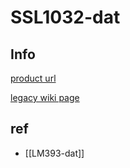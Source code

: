 
# SSL1032-dat

## Info 
 
[product url](https://www.electrodragon.com/product/microphonesoundvoice-sensor-module/)

[legacy wiki page ](https://w.electrodragon.com/w/Category:Microphone)


## ref 

- [[LM393-dat]]